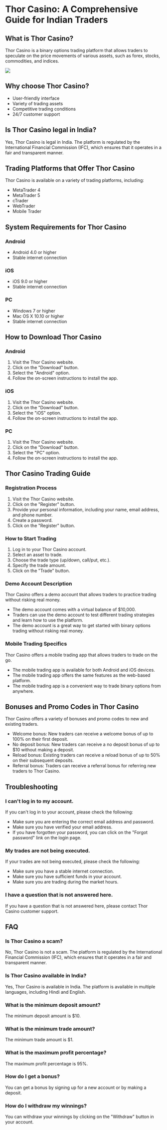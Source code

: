 # Thor Casino: A Comprehensive Guide for Indian Traders

## What is Thor Casino?

Thor Casino is a binary options trading platform that allows traders to
speculate on the price movements of various assets, such as forex,
stocks, commodities, and indices.

[![](https://i.imgur.com/JJwkDm3.png)](https://traff.sbs/frcas)

## Why choose Thor Casino?

-   User-friendly interface
-   Variety of trading assets
-   Competitive trading conditions
-   24/7 customer support

## Is Thor Casino legal in India?

Yes, Thor Casino is legal in India. The platform is regulated by the
International Financial Commission (IFC), which ensures that it operates
in a fair and transparent manner.

## Trading Platforms that Offer Thor Casino

Thor Casino is available on a variety of trading platforms, including:

-   MetaTrader 4
-   MetaTrader 5
-   cTrader
-   WebTrader
-   Mobile Trader

## System Requirements for Thor Casino

### Android

-   Android 4.0 or higher
-   Stable internet connection

### iOS

-   iOS 9.0 or higher
-   Stable internet connection

### PC

-   Windows 7 or higher
-   Mac OS X 10.10 or higher
-   Stable internet connection

## How to Download Thor Casino

### Android

1.  Visit the Thor Casino website.
2.  Click on the "Download" button.
3.  Select the "Android" option.
4.  Follow the on-screen instructions to install the app.

### iOS

1.  Visit the Thor Casino website.
2.  Click on the "Download" button.
3.  Select the "iOS" option.
4.  Follow the on-screen instructions to install the app.

### PC

1.  Visit the Thor Casino website.
2.  Click on the "Download" button.
3.  Select the "PC" option.
4.  Follow the on-screen instructions to install the app.

## Thor Casino Trading Guide

### Registration Process

1.  Visit the Thor Casino website.
2.  Click on the "Register" button.
3.  Provide your personal information, including your name, email
    address, and phone number.
4.  Create a password.
5.  Click on the "Register" button.

### How to Start Trading

1.  Log in to your Thor Casino account.
2.  Select an asset to trade.
3.  Choose the trade type (up/down, call/put, etc.).
4.  Specify the trade amount.
5.  Click on the "Trade" button.

### Demo Account Description

Thor Casino offers a demo account that allows traders to practice
trading without risking real money.

-   The demo account comes with a virtual balance of \$10,000.
-   Traders can use the demo account to test different trading
    strategies and learn how to use the platform.
-   The demo account is a great way to get started with binary options
    trading without risking real money.

### Mobile Trading Specifics

Thor Casino offers a mobile trading app that allows traders to trade on
the go.

-   The mobile trading app is available for both Android and iOS
    devices.
-   The mobile trading app offers the same features as the web-based
    platform.
-   The mobile trading app is a convenient way to trade binary options
    from anywhere.

## Bonuses and Promo Codes in Thor Casino

Thor Casino offers a variety of bonuses and promo codes to new and
existing traders.

-   Welcome bonus: New traders can receive a welcome bonus of up to 100%
    on their first deposit.
-   No deposit bonus: New traders can receive a no deposit bonus of up
    to \$10 without making a deposit.
-   Reload bonus: Existing traders can receive a reload bonus of up to
    50% on their subsequent deposits.
-   Referral bonus: Traders can receive a referral bonus for referring
    new traders to Thor Casino.

## Troubleshooting

### I can\'t log in to my account.

If you can\'t log in to your account, please check the following:

-   Make sure you are entering the correct email address and password.
-   Make sure you have verified your email address.
-   If you have forgotten your password, you can click on the "Forgot
    password" link on the login page.

### My trades are not being executed.

If your trades are not being executed, please check the following:

-   Make sure you have a stable internet connection.
-   Make sure you have sufficient funds in your account.
-   Make sure you are trading during the market hours.

### I have a question that is not answered here.

If you have a question that is not answered here, please contact Thor
Casino customer support.

## FAQ

### Is Thor Casino a scam?

No, Thor Casino is not a scam. The platform is regulated by the
International Financial Commission (IFC), which ensures that it operates
in a fair and transparent manner.

### Is Thor Casino available in India?

Yes, Thor Casino is available in India. The platform is available in
multiple languages, including Hindi and English.

### What is the minimum deposit amount?

The minimum deposit amount is \$10.

### What is the minimum trade amount?

The minimum trade amount is \$1.

### What is the maximum profit percentage?

The maximum profit percentage is 95%.

### How do I get a bonus?

You can get a bonus by signing up for a new account or by making a
deposit.

### How do I withdraw my winnings?

You can withdraw your winnings by clicking on the "Withdraw"
button in your account.

